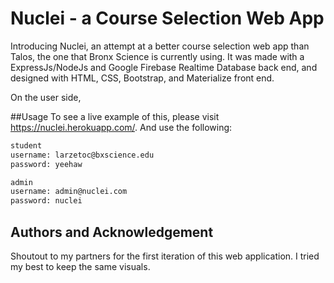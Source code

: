 # Nuclei - a Course Selection Web App
Introducing Nuclei, an attempt at a better course selection web app than Talos, the one that Bronx Science is currently using. It was made with a ExpressJs/NodeJs and Google Firebase Realtime Database back end, and designed with HTML, CSS, Bootstrap, and Materialize front end.

On the user side, 

##Usage
To see a live example of this, please visit https://nuclei.herokuapp.com/. And use the following:

```txt
student
username: larzetoc@bxscience.edu
password: yeehaw
```

```txt
admin
username: admin@nuclei.com
password: nuclei
```

## Authors and Acknowledgement
Shoutout to my partners for the first iteration of this web application. I tried my best to keep the same visuals.
